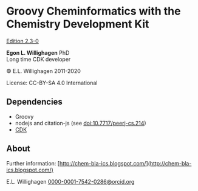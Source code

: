 # Groovy Cheminformatics with the Chemistry Development Kit

[Edition 2.3-0](https://egonw.github.io/cdkbook/)

**Egon L. Willighagen** PhD<br />
Long time CDK developer

© E.L. Willighagen 2011-2020

License: CC-BY-SA 4.0 International

## Dependencies

* Groovy
* nodejs and citation-js (see [doi:10.7717/peerj-cs.214](https://doi.org/10.7717/peerj-cs.214))
* [CDK](https://cdk.github.io/)

## About

Further information: [http://chem-bla-ics.blogspot.com/](http://chem-bla-ics.blogspot.com/)

E.L. Willighagen <0000-0001-7542-0286@orcid.org>
